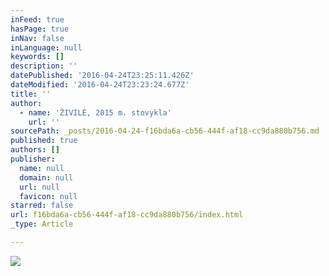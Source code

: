 ```yaml
---
inFeed: true
hasPage: true
inNav: false
inLanguage: null
keywords: []
description: ''
datePublished: '2016-04-24T23:25:11.426Z'
dateModified: '2016-04-24T23:23:24.677Z'
title: ''
author:
  - name: 'ŽIVILĖ, 2015 m. stovykla'
    url: ''
sourcePath: _posts/2016-04-24-f16bda6a-cb56-444f-af18-cc9da880b756.md
published: true
authors: []
publisher:
  name: null
  domain: null
  url: null
  favicon: null
starred: false
url: f16bda6a-cb56-444f-af18-cc9da880b756/index.html
_type: Article

---
```

![](https://the-grid-user-content.s3-us-west-2.amazonaws.com/8cbdfb5b-0e3e-433e-ad25-7d4952c45813.jpg)